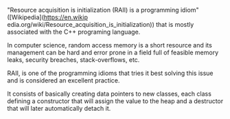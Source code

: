 "Resource acquisition is initialization (RAII) is a programming idiom" ([Wikipedia](https://en.wikip edia.org/wiki/Resource_acquisition_is_initialization)) that is mostly associated with the C++ programing language. 

In computer science, random access memory is a short resource and its management can be hard and error prone in a field full of feasible memory leaks, security breaches, stack-overflows, etc. 

RAII, is one of the programming idioms that tries it best solving this issue and is considered an excellent practice. 

It consists of basically creating data pointers to new classes, each class defining a constructor that will assign the value to the heap and a destructor that will later automatically detach it.
